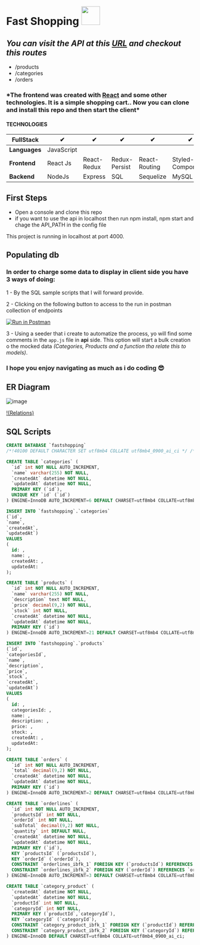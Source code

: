 # Fast Shopping <img src="https://github.com/larts85/fast-shopping-client/blob/master/public/shopping-cart.svg" width="50px" />

## **_You can visit the API at this <a href='https://fast-shopping-cart.herokuapp.com/'>URL</a> and checkout this routes_**

- /products
- /categories
- /orders

### **\*The frontend was created with [React](https://github.com/facebook/create-react-app) and some other technologies. It is a simple shopping cart.. Now you can clone and install this repo and then start the client\***

#### TECHNOLOGIES

| **FullStack** | ✔          | ✔           | ✔             | ✔             | ✔                 | ✔           |
| ------------- | ---------- | ----------- | ------------- | ------------- | ----------------- | ----------- |
| **Languages** | JavaScript |             |               |               |                   |             |
| **Frontend**  | React Js   | React-Redux | Redux-Persist | React-Routing | Styled-Components | Material UI |
| **Backend**   | NodeJs     | Express     | SQL           | Sequelize     | MySQL             |             |

## First Steps

- Open a console and clone this repo
- if you want to use the api in localhost then run npm install, npm start and chage the API_PATH in the config file

This project is running in localhost at port 4000.

## Populating db

### In order to charge some data to display in client side you have 3 ways of doing:

1 - By the SQL sample scripts that I will forward provide.

2 - Clicking on the following button to access to the run in postman collection of endpoints

[![Run in Postman](https://run.pstmn.io/button.svg)](https://app.getpostman.com/run-collection/12812076-e6ddfc80-3a5d-4acd-bac1-18bf67a69ee5?action=collection%2Ffork&collection-url=entityId%3D12812076-e6ddfc80-3a5d-4acd-bac1-18bf67a69ee5%26entityType%3Dcollection%26workspaceId%3D5e7c5edf-8687-49c4-8b9c-79ade0bbbba7)

3 - Using a seeder that i create to automatize the process, yo will find some comments in the `app.js` file in **api** side. This option will start a bulk creation o the mocked data _(Categories, Products and a function tha relate this to models)_.

### **I hope you enjoy navigating as much as i do coding** 😎

## ER Diagram

![image](https://user-images.githubusercontent.com/68341136/120415324-bc9aaf80-c331-11eb-8b88-884a127c4f7e.png)

[!(Relations)]()

## SQL Scripts

```SQL
CREATE DATABASE `fastshopping`
/*!40100 DEFAULT CHARACTER SET utf8mb4 COLLATE utf8mb4_0900_ai_ci */ /*!80016 DEFAULT ENCRYPTION='N' */;
```

```SQL
CREATE TABLE `categories` (
  `id` int NOT NULL AUTO_INCREMENT,
  `name` varchar(255) NOT NULL,
  `createdAt` datetime NOT NULL,
  `updatedAt` datetime NOT NULL,
  PRIMARY KEY (`id`),
  UNIQUE KEY `id` (`id`)
) ENGINE=InnoDB AUTO_INCREMENT=6 DEFAULT CHARSET=utf8mb4 COLLATE=utf8mb4_0900_ai_ci;

```

```SQL
INSERT INTO `fastshopping`.`categories`
(`id`,
`name`,
`createdAt`,
`updatedAt`)
VALUES
(
  id: ,
  name: ,
  createdAt: ,
  updatedAt:
);
```

```SQL
CREATE TABLE `products` (
  `id` int NOT NULL AUTO_INCREMENT,
  `name` varchar(255) NOT NULL,
  `description` text NOT NULL,
  `price` decimal(9,2) NOT NULL,
  `stock` int NOT NULL,
  `createdAt` datetime NOT NULL,
  `updatedAt` datetime NOT NULL,
  PRIMARY KEY (`id`)
) ENGINE=InnoDB AUTO_INCREMENT=21 DEFAULT CHARSET=utf8mb4 COLLATE=utf8mb4_0900_ai_ci;
```

```SQL
INSERT INTO `fastshopping`.`products`
(`id`,
`categoriesId`,
`name`,
`description`,
`price`,
`stock`,
`createdAt`,
`updatedAt`)
VALUES
(
  id: ,
  categoriesId: ,
  name: ,
  description: ,
  price: ,
  stock: ,
  createdAt: ,
  updatedAt:
);
```

```SQL
CREATE TABLE `orders` (
  `id` int NOT NULL AUTO_INCREMENT,
  `total` decimal(9,2) NOT NULL,
  `createdAt` datetime NOT NULL,
  `updatedAt` datetime NOT NULL,
  PRIMARY KEY (`id`)
) ENGINE=InnoDB AUTO_INCREMENT=2 DEFAULT CHARSET=utf8mb4 COLLATE=utf8mb4_0900_ai_ci;
```

```SQL
CREATE TABLE `orderlines` (
  `id` int NOT NULL AUTO_INCREMENT,
  `productsId` int NOT NULL,
  `orderId` int NOT NULL,
  `subTotal` decimal(9,2) NOT NULL,
  `quantity` int DEFAULT NULL,
  `createdAt` datetime NOT NULL,
  `updatedAt` datetime NOT NULL,
  PRIMARY KEY (`id`),
  KEY `productsId` (`productsId`),
  KEY `orderId` (`orderId`),
  CONSTRAINT `orderlines_ibfk_1` FOREIGN KEY (`productsId`) REFERENCES `products` (`id`) ON UPDATE CASCADE,
  CONSTRAINT `orderlines_ibfk_2` FOREIGN KEY (`orderId`) REFERENCES `orders` (`id`) ON DELETE CASCADE ON UPDATE CASCADE
) ENGINE=InnoDB AUTO_INCREMENT=3 DEFAULT CHARSET=utf8mb4 COLLATE=utf8mb4_0900_ai_ci;
```

```SQL
CREATE TABLE `category_product` (
  `createdAt` datetime NOT NULL,
  `updatedAt` datetime NOT NULL,
  `productId` int NOT NULL,
  `categoryId` int NOT NULL,
  PRIMARY KEY (`productId`,`categoryId`),
  KEY `categoryId` (`categoryId`),
  CONSTRAINT `category_product_ibfk_1` FOREIGN KEY (`productId`) REFERENCES `products` (`id`) ON DELETE CASCADE ON UPDATE CASCADE,
  CONSTRAINT `category_product_ibfk_2` FOREIGN KEY (`categoryId`) REFERENCES `categories` (`id`) ON DELETE CASCADE ON UPDATE CASCADE
) ENGINE=InnoDB DEFAULT CHARSET=utf8mb4 COLLATE=utf8mb4_0900_ai_ci;
```
